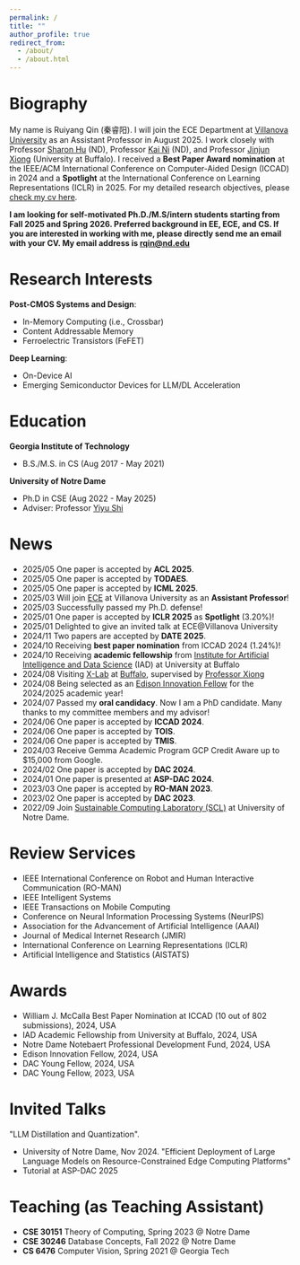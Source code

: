 ```yaml
---
permalink: /
title: ""
author_profile: true
redirect_from: 
  - /about/
  - /about.html
---
```




Biography
======
My name is Ruiyang Qin (秦睿阳). I will join the ECE Department at [Villanova University](https://www1.villanova.edu/university/engineering/academic-programs/departments/electrical-computer.html) as an Assistant Professor in August 2025. I work closely with Professor [Sharon Hu](https://engineering.nd.edu/faculty/xiaobo-sharon-hu/) (ND), Professor [Kai Ni](https://engineering.nd.edu/faculty/kai-ni/) (ND), and Professor [Jinjun Xiong](https://engineering.buffalo.edu/computer-science-engineering/people/faculty-directory.host.html/content/shared/engineering/computer-science-engineering/profiles/faculty/ladder/xiong-jinjun.detail.html) (University at Buffalo). I received a **Best Paper Award nomination** at the IEEE/ACM International Conference on Computer-Aided Design (ICCAD) in 2024 and a **Spotlight** at the International Conference on Learning Representations (ICLR) in 2025. For my detailed research objectives, please [check my cv here](https://ruiyangqin2016.github.io/Resume.pdf).

**I am looking for self-motivated Ph.D./M.S/intern students starting from Fall 2025 and Spring 2026. Preferred background in EE, ECE, and CS. If you are interested in working with me, please directly send me an email with your CV. My email address is rqin@nd.edu**

Research Interests
======
**Post-CMOS Systems and Design**: 
- In-Memory Computing (i.e., Crossbar)
- Content Addressable Memory
- Ferroelectric Transistors (FeFET)

**Deep Learning**: 
- On-Device AI
- Emerging Semiconductor Devices for LLM/DL Acceleration

Education
======
**Georgia Institute of Technology**
  - B.S./M.S. in CS (Aug 2017 - May 2021)
    
**University of Notre Dame**
  - Ph.D in CSE (Aug 2022 - May 2025)
  - Adviser: Professor [Yiyu Shi](https://www3.nd.edu/~scl/index.html#director)
    
News
======
- 2025/05 One paper is accepted by **ACL 2025**.
- 2025/05 One paper is accepted by **TODAES**.
- 2025/05 One paper is accepted by **ICML 2025**.
- 2025/03 Will join [ECE](https://www1.villanova.edu/university/engineering/academic-programs/departments/electrical-computer.html) at Villanova University as an **Assistant Professor**! 
- 2025/03 Successfully passed my Ph.D. defense!
- 2025/01 One paper is accepted by **ICLR 2025** as **Spotlight** (3.20%)!
- 2025/01 Delighted to give an invited talk at ECE@Villanova University
- 2024/11 Two papers are accepted by **DATE 2025**.
- 2024/10 Receiving **best paper nomination** from ICCAD 2024 (1.24%)!
- 2024/10 Receiving **academic fellowship** from [Institute for Artificial Intelligence and Data Science](https://www.buffalo.edu/ai-data-science.html) (IAD) at University at Buffalo
- 2024/08 Visiting [X-Lab](https://www.xlab-ub.com/) at [Buffalo](https://engineering.buffalo.edu/computer-science-engineering.html), supervised by [Professor Xiong](https://engineering.buffalo.edu/computer-science-engineering/people/faculty-directory/full-time.host.html/content/shared/engineering/computer-science-engineering/profiles/faculty/ladder/xiong-jinjun.detail.html)
- 2024/08 Being selected as an [Edison Innovation Fellow](https://ideacenter.nd.edu/se/opportunities/internships/idea-center-edison-innovation-fellowship/) for the 2024/2025 academic year!
- 2024/07 Passed my **oral candidacy**. Now I am a PhD candidate. Many thanks to my committee members and my advisor!
- 2024/06 One paper is accepted by **ICCAD 2024**.
- 2024/06 One paper is accepted by **TOIS**.
- 2024/06 One paper is accepted by **TMIS**.
- 2024/03 Receive Gemma Academic Program GCP Credit Aware up to $15,000 from Google. 
- 2024/02 One paper is accepted by **DAC 2024**.
- 2024/01 One paper is presented at **ASP-DAC 2024**.
- 2023/03 One paper is accepted by **RO-MAN 2023**.
- 2023/02 One paper is accepted by **DAC 2023**.
- 2022/09 Join [Sustainable Computing Laboratory (SCL)](https://www3.nd.edu/~scl/index.html) at University of Notre Dame.

Review Services 
======
- IEEE International Conference on Robot and Human Interactive Communication (RO-MAN)
- IEEE Intelligent Systems
- IEEE Transactions on Mobile Computing
- Conference on Neural Information Processing Systems (NeurIPS)
- Association for the Advancement of Artificial Intelligence (AAAI)
- Journal of Medical Internet Research (JMIR)
- International Conference on Learning Representations (ICLR)
- Artificial Intelligence and Statistics (AISTATS)

Awards
======
- William J. McCalla Best Paper Nomination at ICCAD (10 out of 802 submissions), 2024, USA
- IAD Academic Fellowship from University at Buffalo, 2024, USA
- Notre Dame Notebaert Professional Development Fund, 2024, USA
- Edison Innovation Fellow, 2024, USA
- DAC Young Fellow, 2024, USA
- DAC Young Fellow, 2023, USA

Invited Talks
======
"LLM Distillation and Quantization".
- University of Notre Dame, Nov 2024.
"Efficient Deployment of Large Language Models on Resource-Constrained Edge Computing Platforms"
- Tutorial at ASP-DAC 2025

Teaching (as Teaching Assistant)
======
- **CSE 30151** Theory of Computing, Spring 2023 @ Notre Dame
- **CSE 30246** Database Concepts, Fall 2022 @ Notre Dame
- **CS 6476** Computer Vision, Spring 2021 @ Georgia Tech
